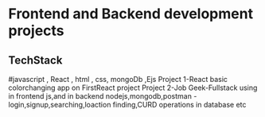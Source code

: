 #  Frontend and Backend development projects
## TechStack 
#javascript , React , html , css, mongoDb ,Ejs
Project 1-React basic colorchanging app on FirstReact project
Project 2-Job Geek-Fullstack using in frontend js,and in backend nodejs,mongodb,postman -login,signup,searching,loaction finding,CURD operations in database etc 
